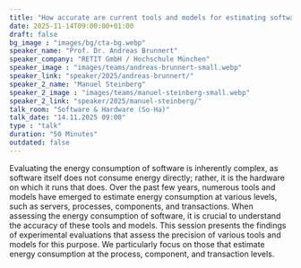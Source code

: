 ```yaml
---
title: "How accurate are current tools and models for estimating software energy consumption? 🇬🇧"
date: 2025-11-14T09:00:00+01:00
draft: false
bg_image : "images/bg/cta-bg.webp"
speaker_name: "Prof. Dr. Andreas Brunnert"
speaker_company: "RETIT GmbH / Hochschule München"
speaker_image : "images/teams/andreas-brunnert-small.webp"
speaker_link: "speaker/2025/andreas-brunnert/"
speaker_2_name: "Manuel Steinberg"
speaker_2_image : "images/teams/manuel-steinberg-small.webp"
speaker_2_link: "speaker/2025/manuel-steinberg/"
talk_room: "Software & Hardware (So-Ha)"
talk_date: "14.11.2025 09:00"
type : "talk"
duration: "50 Minutes"
outdated: false
---
```


Evaluating the energy consumption of software is inherently complex, as software itself does not consume energy directly; rather, it is the hardware on which it runs that does. Over the past few years, numerous tools and models have emerged to estimate energy consumption at various levels, such as servers, processes, components, and transactions. When assessing the energy consumption of software, it is crucial to understand the accuracy of these tools and models. This session presents the findings of experimental evaluations that assess the precision of various tools and models for this purpose. We particularly focus on those that estimate energy consumption at the process, component, and transaction levels.
